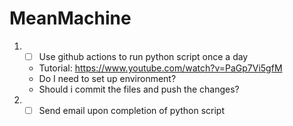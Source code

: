 # MeanMachine
1. -[ ] Use github actions to run python script once a day
    * Tutorial: https://www.youtube.com/watch?v=PaGp7Vi5gfM
    * Do I need to set up environment?
    * Should i commit the files and push the changes?
2. -[ ] Send email upon completion of python script
